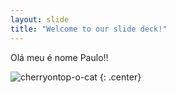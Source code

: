 ```yaml
---
layout: slide
title: "Welcome to our slide deck!"
---
```


Olá meu é nome Paulo!!

![cherryontop-o-cat](https://octodex.github.com/images/cherryontop-o-cat.png)
{: .center}
